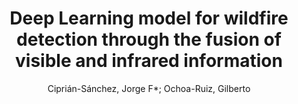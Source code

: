 ---
paperId: 5
author: Ciprián-Sánchez, Jorge F*; Ochoa-Ruiz, Gilberto
publicationauthor: Ciprián-Sánchez, J. F.
title: Deep Learning model for wildfire detection through the fusion of visible and infrared information
pdf: Ciprian-Sanchez_short_5.pdf
poster: Ciprian-Sanchez_short_5.png
alt: --
type: Poster
topic: Deep Learning
link: https://research.latinxinai.org/papers/neurips/2020/pdf/Ciprian-Sanchez_short_5.pdf
conference: neurips
year: 2020
tags: neurips-2020
---